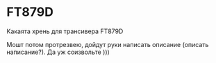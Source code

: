 # FT879D
Какаята хрень для трансивера FT879D

Мошт потом протрезвею, дойдут руки написать описание (описать написание?). 
Да уж соизвольте )))

